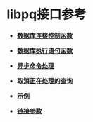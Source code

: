 # libpq接口参考<a name="ZH-CN_TOPIC_0000001166778402"></a>

-   **[数据库连接控制函数](数据库连接控制函数.md)**  

-   **[数据库执行语句函数](数据库执行语句函数.md)**  

-   **[异步命令处理](异步命令处理.md)**  

-   **[取消正在处理的查询](取消正在处理的查询.md)**  

-   **[示例](示例-3.md)**  

-   **[链接参数](链接参数.md)**  


